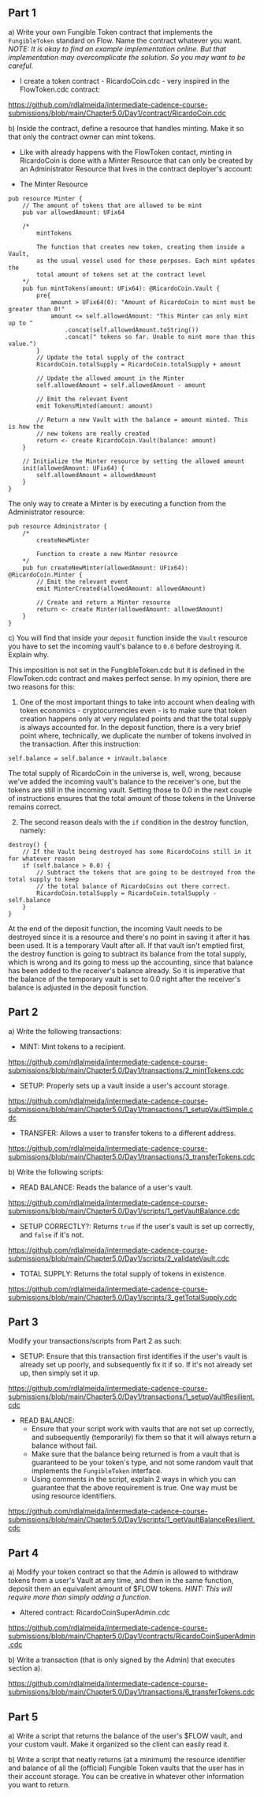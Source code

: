 ## Part 1

a) Write your own Fungible Token contract that implements the `FungibleToken` standard on Flow. Name the contract whatever you want. *NOTE: It is okay to find an example implementation online. But that implementation may overcomplicate the solution. So you may want to be careful.*

* I create a token contract - RicardoCoin.cdc - very inspired in the FlowToken.cdc contract:

https://github.com/rdlalmeida/intermediate-cadence-course-submissions/blob/main/Chapter5.0/Day1/contract/RicardoCoin.cdc

b) Inside the contract, define a resource that handles minting. Make it so that only the contract owner can mint tokens.

* Like with already happens with the FlowToken contact, minting in RicardoCoin is done with a Minter Resource that can only be created by an Administrator Resource that lives in the contract deployer's account:

- The Minter Resource
```cadence
pub resource Minter {
    // The amount of tokens that are allowed to be mint
    pub var allowedAmount: UFix64

    /*
        mintTokens

        The function that creates new token, creating them inside a Vault,
        as the usual vessel used for these porposes. Each mint updates the
        total amount of tokens set at the contract level
    */
    pub fun mintTokens(amount: UFix64): @RicardoCoin.Vault {
        pre{
            amount > UFix64(0): "Amount of RicardoCoin to mint must be greater than 0!"
            amount <= self.allowedAmount: "This Minter can only mint up to "
                .concat(self.allowedAmount.toString())
                .concat(" tokens so far. Unable to mint more than this value.")
        }
        // Update the total supply of the contract
        RicardoCoin.totalSupply = RicardoCoin.totalSupply + amount

        // Update the allowed amount in the Minter
        self.allowedAmount = self.allowedAmount - amount

        // Emit the relevant Event
        emit TokensMinted(amount: amount)

        // Return a new Vault with the balance = amount minted. This is how the
        // new tokens are really created
        return <- create RicardoCoin.Vault(balance: amount)
    }

    // Initialize the Minter resource by setting the allowed amount
    init(allowedAmount: UFix64) {
        self.allowedAmount = allowedAmount
    }
}
```

The only way to create a Minter is by executing a function from the Administrator resource:

```cadence
pub resource Administrator {
    /*
        createNewMinter

        Function to create a new Minter resource
    */
    pub fun createNewMinter(allowedAmount: UFix64): @RicardoCoin.Minter {
        // Emit the relevant event
        emit MinterCreated(allowedAmount: allowedAmount)

        // Create and return a Minter resource
        return <- create Minter(allowedAmount: allowedAmount)
    }
}
```

c) You will find that inside your `deposit` function inside the `Vault` resource you have to set the incoming vault's balance to `0.0` before destroying it. Explain why.

This imposition is not set in the FungibleToken.cdc but it is defined in the FlowToken.cdc contract and makes perfect sense. In my opinion, there are two reasons for this:
1. One of the most important things to take into account when dealing with token economics - cryptocurrencies even - is to make sure that token creation happens only at very regulated points and that the total supply is always accounted for. In the deposit function, there is a very brief point where, technically, we duplicate the number of tokens involved in the transaction. After this instruction:

```cadence
self.balance = self.balance + inVault.balance
```
The total supply of RicardoCoin in the universe is, well, wrong, because we've added the incoming vault's balance to the receiver's one, but the tokens are still in the incoming vault. Setting those to 0.0 in the next couple of instructions ensures that the total amount of those tokens in the Universe remains correct.

2. The second reason deals with the `if` condition in the destroy function, namely:

```cadence
destroy() {
    // If the Vault being destroyed has some RicardoCoins still in it for whatever reason
    if (self.balance > 0.0) {
        // Subtract the tokens that are going to be destroyed from the total supply to keep
        // the total balance of RicardoCoins out there correct.
        RicardoCoin.totalSupply = RicardoCoin.totalSupply - self.balance
    }
}
```
At the end of the deposit function, the incoming Vault needs to be destroyed since it is a resource and there's no point in saving it after it has been used. It is a temporary Vault after all. If that vault isn't emptied first, the destroy function is going to subtract its balance from the total supply, which is wrong and its going to mess up the accounting, since that balance has been added to the receiver's balance already. So it is imperative that the balance of the temporary vault is set to 0.0 right after the receiver's balance is adjusted in the deposit function.

## Part 2

a) Write the following transactions:
- MINT: Mint tokens to a recipient.

https://github.com/rdlalmeida/intermediate-cadence-course-submissions/blob/main/Chapter5.0/Day1/transactions/2_mintTokens.cdc

- SETUP: Properly sets up a vault inside a user's account storage.

https://github.com/rdlalmeida/intermediate-cadence-course-submissions/blob/main/Chapter5.0/Day1/transactions/1_setupVaultSimple.cdc

- TRANSFER: Allows a user to transfer tokens to a different address.

https://github.com/rdlalmeida/intermediate-cadence-course-submissions/blob/main/Chapter5.0/Day1/transactions/3_transferTokens.cdc

b) Write the following scripts:
- READ BALANCE: Reads the balance of a user's vault.

https://github.com/rdlalmeida/intermediate-cadence-course-submissions/blob/main/Chapter5.0/Day1/scripts/1_getVaultBalance.cdc

- SETUP CORRECTLY?: Returns `true` if the user's vault is set up correctly, and `false` if it's not.

https://github.com/rdlalmeida/intermediate-cadence-course-submissions/blob/main/Chapter5.0/Day1/scripts/2_validateVault.cdc

- TOTAL SUPPLY: Returns the total supply of tokens in existence.

https://github.com/rdlalmeida/intermediate-cadence-course-submissions/blob/main/Chapter5.0/Day1/scripts/3_getTotalSupply.cdc

## Part 3

Modify your transactions/scripts from Part 2 as such:

- SETUP: Ensure that this transaction first identifies if the user's vault is already set up poorly, and subsequently fix it if so. If it's not already set up, then simply set it up.

https://github.com/rdlalmeida/intermediate-cadence-course-submissions/blob/main/Chapter5.0/Day1/transactions/1_setupVaultResilient.cdc

- READ BALANCE:
  - Ensure that your script work with vaults that are not set up correctly, and subsequently (temporarily) fix them so that it will always return a balance without fail.
  - Make sure that the balance being returned is from a vault that is guaranteed to be your token's type, and not some random vault that implements the `FungibleToken` interface.
  - Using comments in the script, explain 2 ways in which you can guarantee that the above requirement is true. One way must be using resource identifiers.

https://github.com/rdlalmeida/intermediate-cadence-course-submissions/blob/main/Chapter5.0/Day1/scripts/1_getVaultBalanceResilient.cdc

## Part 4

a) Modify your token contract so that the Admin is allowed to withdraw tokens from a user's Vault at any time, and then in the same function, deposit them an equivalent amount of $FLOW tokens. *HINT: This will require more than simply adding a function.*

* Altered contract: RicardoCoinSuperAdmin.cdc

https://github.com/rdlalmeida/intermediate-cadence-course-submissions/blob/main/Chapter5.0/Day1/contracts/RicardoCoinSuperAdmin.cdc

b) Write a transaction (that is only signed by the Admin) that executes section a).

https://github.com/rdlalmeida/intermediate-cadence-course-submissions/blob/main/Chapter5.0/Day1/transactions/6_transferTokens.cdc

## Part 5

a) Write a script that returns the balance of the user's $FLOW vault, and your custom vault. Make it organized so the client can easily read it.

b) Write a script that neatly returns (at a minimum) the resource identifier and balance of all the (official) Fungible Token vaults that the user has in their account storage. You can be creative in whatever other information you want to return.
 
